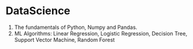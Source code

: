# DataScience

1. The fundamentals of Python, Numpy and Pandas.
2. ML Algorithms: Linear Regression, Logistic Regression, Decision Tree, Support Vector Machine, Random Forest
